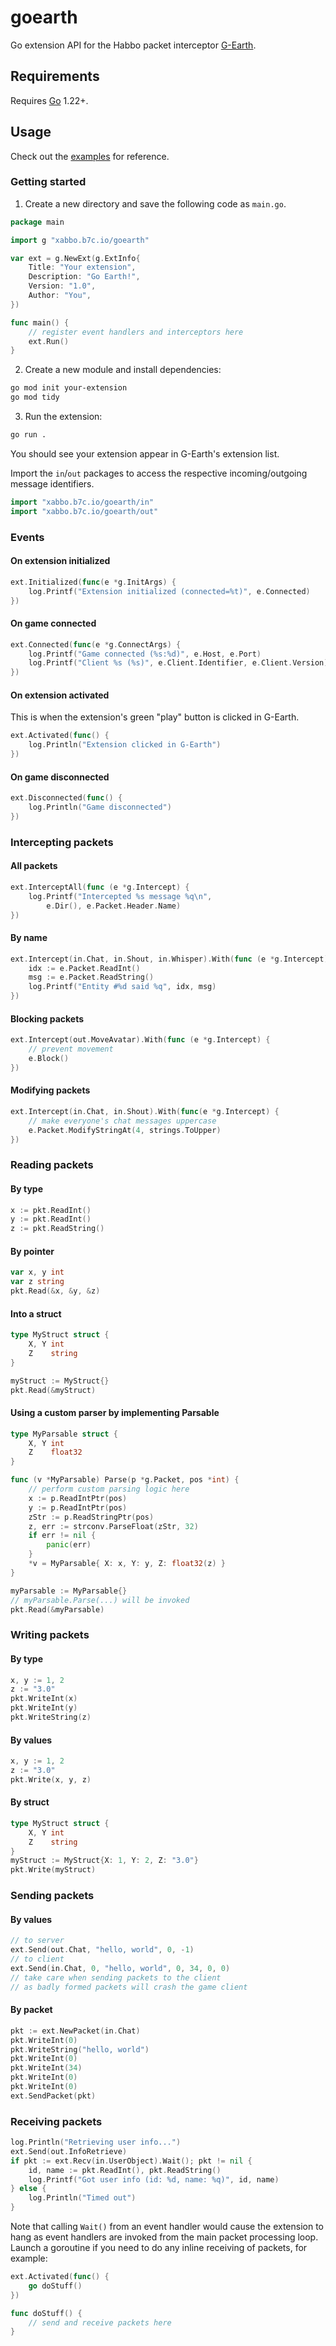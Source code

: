 # goearth
Go extension API for the Habbo packet interceptor [G-Earth](https://github.com/sirjonasxx/G-Earth).

## Requirements

Requires [Go](https://go.dev/dl/) 1.22+.

## Usage

Check out the [examples](.examples/) for reference.

### Getting started

1. Create a new directory and save the following code as `main.go`.

```go
package main

import g "xabbo.b7c.io/goearth"

var ext = g.NewExt(g.ExtInfo{
    Title: "Your extension",
    Description: "Go Earth!",
    Version: "1.0",
    Author: "You",
})

func main() {
    // register event handlers and interceptors here
    ext.Run()
}
```

2. Create a new module and install dependencies:
```sh
go mod init your-extension
go mod tidy
```

3. Run the extension:

```sh
go run .
```

You should see your extension appear in G-Earth's extension list.

Import the `in`/`out` packages to access the respective incoming/outgoing message identifiers.
```go
import "xabbo.b7c.io/goearth/in"
import "xabbo.b7c.io/goearth/out"
```

### Events

#### On extension initialized

```go
ext.Initialized(func(e *g.InitArgs) {
    log.Printf("Extension initialized (connected=%t)", e.Connected)
})
```

#### On game connected

```go
ext.Connected(func(e *g.ConnectArgs) {
    log.Printf("Game connected (%s:%d)", e.Host, e.Port)
    log.Printf("Client %s (%s)", e.Client.Identifier, e.Client.Version)
})
```

#### On extension activated

This is when the extension's green "play" button is clicked in G-Earth.
```go
ext.Activated(func() {
    log.Println("Extension clicked in G-Earth")
})
```

#### On game disconnected

```go
ext.Disconnected(func() {
    log.Println("Game disconnected")    
})
```

### Intercepting packets

#### All packets

```go
ext.InterceptAll(func (e *g.Intercept) {
    log.Printf("Intercepted %s message %q\n",
        e.Dir(), e.Packet.Header.Name)
})
```

#### By name

```go
ext.Intercept(in.Chat, in.Shout, in.Whisper).With(func (e *g.Intercept) {
    idx := e.Packet.ReadInt()
    msg := e.Packet.ReadString()
    log.Printf("Entity #%d said %q", idx, msg)
})
```

#### Blocking packets

```go
ext.Intercept(out.MoveAvatar).With(func (e *g.Intercept) {
    // prevent movement
    e.Block()
})
```

#### Modifying packets

```go
ext.Intercept(in.Chat, in.Shout).With(func(e *g.Intercept) {
    // make everyone's chat messages uppercase
    e.Packet.ModifyStringAt(4, strings.ToUpper)
})
```

### Reading packets

#### By type

```go
x := pkt.ReadInt()
y := pkt.ReadInt()
z := pkt.ReadString()
```

#### By pointer

```go
var x, y int
var z string
pkt.Read(&x, &y, &z)
```

#### Into a struct

```go
type MyStruct struct {
    X, Y int
    Z    string
}
```

```go
myStruct := MyStruct{}
pkt.Read(&myStruct)
```

#### Using a custom parser by implementing Parsable

```go
type MyParsable struct {
    X, Y int
    Z    float32 
}

func (v *MyParsable) Parse(p *g.Packet, pos *int) {
    // perform custom parsing logic here
    x := p.ReadIntPtr(pos)
    y := p.ReadIntPtr(pos)
    zStr := p.ReadStringPtr(pos)
    z, err := strconv.ParseFloat(zStr, 32)
    if err != nil {
        panic(err)
    }
    *v = MyParsable{ X: x, Y: y, Z: float32(z) }
}
```

```go
myParsable := MyParsable{}
// myParsable.Parse(...) will be invoked
pkt.Read(&myParsable)
```

### Writing packets

#### By type

```go
x, y := 1, 2
z := "3.0"
pkt.WriteInt(x)
pkt.WriteInt(y)
pkt.WriteString(z)
```

#### By values

```go
x, y := 1, 2
z := "3.0"
pkt.Write(x, y, z)
```

#### By struct

```go
type MyStruct struct {
    X, Y int
    Z    string
}
myStruct := MyStruct{X: 1, Y: 2, Z: "3.0"}
pkt.Write(myStruct)
```

### Sending packets

#### By values

```go
// to server
ext.Send(out.Chat, "hello, world", 0, -1)
// to client
ext.Send(in.Chat, 0, "hello, world", 0, 34, 0, 0)
// take care when sending packets to the client
// as badly formed packets will crash the game client
```

#### By packet

```go
pkt := ext.NewPacket(in.Chat)
pkt.WriteInt(0)
pkt.WriteString("hello, world")
pkt.WriteInt(0)
pkt.WriteInt(34)
pkt.WriteInt(0)
pkt.WriteInt(0)
ext.SendPacket(pkt)
```

### Receiving packets

```go
log.Println("Retrieving user info...")
ext.Send(out.InfoRetrieve)
if pkt := ext.Recv(in.UserObject).Wait(); pkt != nil {
    id, name := pkt.ReadInt(), pkt.ReadString()
    log.Printf("Got user info (id: %d, name: %q)", id, name)
} else {
    log.Println("Timed out")
}
```

Note that calling `Wait()` from an event handler would cause the extension to hang as event handlers are invoked from the main packet processing loop.\
Launch a goroutine if you need to do any inline receiving of packets, for example:

```go
ext.Activated(func() {
    go doStuff()
})
```

```go
func doStuff() {
    // send and receive packets here 
}
```
